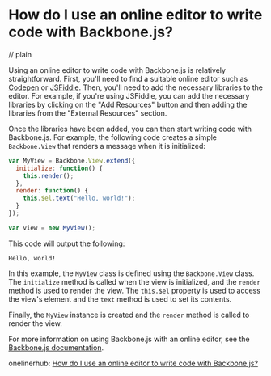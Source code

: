 # How do I use an online editor to write code with Backbone.js?
// plain

Using an online editor to write code with Backbone.js is relatively straightforward. First, you'll need to find a suitable online editor such as [Codepen](https://codepen.io/) or [JSFiddle](https://jsfiddle.net/). Then, you'll need to add the necessary libraries to the editor. For example, if you're using JSFiddle, you can add the necessary libraries by clicking on the "Add Resources" button and then adding the libraries from the "External Resources" section.

Once the libraries have been added, you can then start writing code with Backbone.js. For example, the following code creates a simple `Backbone.View` that renders a message when it is initialized:

```javascript
var MyView = Backbone.View.extend({
  initialize: function() {
    this.render();
  },
  render: function() {
    this.$el.text("Hello, world!");
  }
});

var view = new MyView();
```

This code will output the following:

```
Hello, world!
```

In this example, the `MyView` class is defined using the `Backbone.View` class. The `initialize` method is called when the view is initialized, and the `render` method is used to render the view. The `this.$el` property is used to access the view's element and the `text` method is used to set its contents.

Finally, the `MyView` instance is created and the `render` method is called to render the view.

For more information on using Backbone.js with an online editor, see the [Backbone.js documentation](http://backbonejs.org/#View).

onelinerhub: [How do I use an online editor to write code with Backbone.js?](https://onelinerhub.com/backbone.js/how-do-i-use-an-online-editor-to-write-code-with-backbone-js)